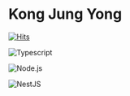 # Kong Jung Yong

[![Hits](https://hits.seeyoufarm.com/api/count/incr/badge.svg?url=https%3A%2F%2Fgithub.com%2FXPECTER&count_bg=%23000000&title_bg=%2366BEF8&icon=&icon_color=%2396F8CB&title=hits&edge_flat=false)](https://hits.seeyoufarm.com)

![Typescript](https://img.shields.io/badge/TypeScript-3178C6.svg?style=for-the-badge&logo=TypeScript&logoColor=white)

![Node.js](https://img.shields.io/badge/Node.js-339933.svg?style=for-the-badge&logo=Node.js&logoColor=white)

![NestJS](https://img.shields.io/badge/NestJS-E0234E.svg?style=for-the-badge&logo=NestJS&logoColor=white)
